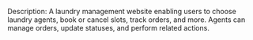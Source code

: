 Description: A laundry management website enabling users to choose laundry agents, book or cancel slots, track orders, and more. Agents can manage orders, update statuses, and perform related actions.
